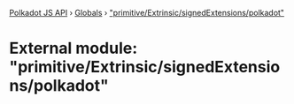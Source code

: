 [Polkadot JS API](../README.md) › [Globals](../globals.md) › ["primitive/Extrinsic/signedExtensions/polkadot"](_primitive_extrinsic_signedextensions_polkadot_.md)

# External module: "primitive/Extrinsic/signedExtensions/polkadot"


